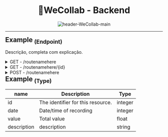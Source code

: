 <h1 align="center">🎩WeCollab - Backend</h1>
   <p align="center">
   <image alt="header-WeCollab-main" src="https://i.imgur.com/RXakrvx.png"/>   
   </p>
<hr>   


<h2 style="display: inline">Example <sub>(Endpoint)</sub></h2>
<p>Descrição, completa com explicação.</p>

<details>
<summary>GET - /routenamehere</summary>
Response example:
   
```json
[
	{
		"id": 1,
		"date": "2000-01-01T00:00:00.000Z",
		"value": 20,
		"description": "A string of characters"
	}
]
```
</details>

<details>
<summary>GET - /routenamehere/{id}</summary>
Response example:
   
```json
{
		"id": 1,
		"date": "2000-01-01T00:00:00.000Z",
		"value": 20,
		"description": "A string of characters"
}
```
</details>

<details>
<summary>POST - /routenamehere</summary>
Request body example:

```json
{
		"date": "2000-01-01T00:00:00.000Z",
		"value": 20,
		"description": "A string of characters"
}
```
</details>

<h2 style="display: inline">Example <sub>(Type)</sub></h2>

name | Description | Type 
--- | --- | ---
id | The identifier for this resource. | integer
date | Date/time of recording | integer
value | Total value | float
description | description | string

